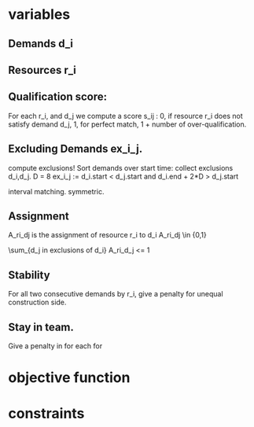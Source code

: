 
# variables
## Demands d_i
## Resources r_i
## Qualification score: 
For each r_i, and d_j we compute a score s_ij : 
0, if resource r_i does not satisfy demand d_j,
1, for perfect match, 
1 + number of over-qualification.

## Excluding Demands ex_i_j. 
compute exclusions! 
Sort demands over start time: collect exclusions d_i,d_j. 
D = 8
ex_i_j := d_i.start < d_j.start and d_i.end + 2*D > d_j.start

interval matching. 
symmetric. 

## Assignment  
A_ri_dj is the assignment of resource r_i to d_i
A_ri_dj \in \{0,1\}

\sum_{d_j in exclusions of d_i} A_ri_d_j <= 1

## Stability 
For all two consecutive demands by r_i, give a penalty for unequal construction side.

## Stay in team. 
Give a penalty in for each for 

# objective function

# constraints

